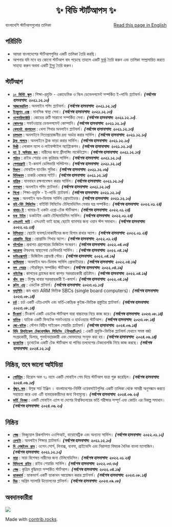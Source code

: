 <h1 align="center">
    ✨ বিডি স্টার্টআপস ✨
</h1>

<p style="text-align:left;">
    বাংলাদেশি স্টার্টআপগুলোর তালিকা
    <span style="float:right;">
      <a href = "https://the-penguins-club.github.io/bd-startups/README.en">Read this page in English</a>  
    </span>
</p>


## পরিচিতি
- আমরা বাংলাদেশের স্টার্টআপগুলির একটি তালিকা তৈরি করছি।
- আপনার যদি মনে হয় কোনো স্টার্টআপ বাদ পড়েছে তাহলে একটি [ফর্ক](https://github.com/The-Penguins-Club/bd-startups/fork) তৈরি করুন এবং তালিকা সম্প্রসারিত করতে সাহায্য করুন অথবা একটি [ইস্যু](https://github.com/The-Penguins-Club/bd-startups/issues) তৈরি করুন।


## স্টার্টআপ
- [**`১০ মিনিট স্কুল`**](https://10minuteschool.com) : শিক্ষা-প্রযুক্তি - একাডেমিক ও স্কিল ডেভেলপমেন্ট সম্পর্কিত ই-লার্নিং প্ল্যাটফর্ম। ***(সর্বশেষ হালনাগাদ: ২০২১.১২.১০)***
- [**`আজকেরডিল`**](https://ajkerdeal.com) : অনলাইন শপিং প্ল্যাটফর্ম। ***(সর্বশেষ হালনাগাদ: ২০২১.১২.১৫)***
- [**`ইনক্লুশন এক্স`**](https://inclusionx.org/) : মানসিক স্বাস্থ্য সেবা। ***(সর্বশেষ হালানাগাদ: ২০২১.১২.১৩)***
- [**`ওপেনরিফ্যাক্টরি`**](https://www.openrefactory.com) : কোডের ত্রুটি সারানো সম্পর্কিত সেবা। ***(সর্বশেষ হালনাগাদ: ২০২১.১২.১০)***.
- [**`কোডপত্র`**](https://codepotro.com) : সফটওয়্যার ডেভলপমেন্ট কোম্পানি। ***(সর্বশেষ হালনাগাদ: ২০২১.১২.১০)***
- [**`খেলবেই বাংলাদেশ`**](https://kbangla.com/) : খেলা শিখার অনলাইন প্ল্যাটফর্ম। ***(সর্বশেষ হালানাগাদ: ২০২১.১২.১৩)***
- [**`চালডাল`**](https://chaldal.com) : অনলাইনে নিত্যপ্রয়োজনীয় দ্রব্য অর্ডার করার সার্ভিস। ***(সর্বশেষ হালনাগাদ: ২০২১.১২.১০)***
- [**`ট্রাক লাগবে`**](http://www.trucklagbe.com) : অনলাইনে ট্রাক ভাড়া করার সার্ভিস। ***(সর্বশেষ হালনাগাদ: ২০২১.১২.১০)***
- [**`ডিঙী`**](https://www.dingi.tech/) : লোকাল ম্যাপ ও লাইফস্টাইল অ্যাপ্লিকেশন। ***(সর্বশেষ হালানাগাদ: ২০২১.১২.১৩)*** 
- [**`দ্যা টু আউয়ার জব`**](https://the2hourjob.com/) : নারীদের জন্য ফ্রীলান্সিং মার্কেটপ্লেস। ***(সর্বশেষ হালানাগাদ: ২০২১.১২.১৩)*** 
- [**`পাঠাও`**](https://pathao.com/) : রাইড শেয়ার এবং কুরিয়ার সার্ভিস। ***(সর্বশেষ হালনাগাদ: ২০২১.১২.১০)***
- [**`পেপারফ্লাই‍`**](http://www.paperfly.com.bd/) : ই-কমার্স ডেলিভারি সলিউশন। ***(সর্বশেষ হালনাগাদ: ২০২১.১২.১৫)***
- [**`বিকাশ`**](https://www.bkash.com/) : মোবাইল ব্যাংকিং সুবিধা। ***(সর্বশেষ হালনাগাদ: ২০২১.১২.০৯)***
- [**`বিডিজবস`**](https://www.bdjobs.com/) : চাকরি খোজার সাইট। ***(সর্বশেষ হালনাগাদ: ২০২১.১২.১৫)***
- [**`যান্ত্রিক`**](https://www.zantrik.com) : যানবাহন রক্ষনাবেক্ষন করার সার্ভিস। ***(সর্বশেষ হালনাগাদ: ২০২১.১২.১০)***
- [**`শপআপ`**](https://shopup.com.bd) : অনলাইন শপিং প্ল্যাটফর্ম। ***(সর্বশেষ হালনাগাদ: ২০২১.১২.১৫)***
- [**`শিখো‍`**](https://shikho.tech) : শিক্ষা-প্রযুক্তি - ই-লার্নিং প্ল্যাটফর্ম। ***(সর্বশেষ হালনাগাদ: ২০২১.১২.১০)***
- [**`সহজ`**](https://www.shohoz.com/) : অনলাইন অন-ডিমান্ড সার্ভিস প্রোভাইডার। ***(সর্বশেষ হালনাগাদ: ২০২১.১২.১০)***
- [**`বাই-বিট লিমিটেড`**](https://bibeat.com/) : বাইবিট লিমিটেড টেলিমেডিসিন সেবার যন্ত্র সম্পর্কিত। ***(সর্বশেষ হালনাগাদ: ২০২২.০১.২৪)***
- [**`খামার-ই`**](https://khamar-e.com/) : খামার-ই একটা এগ্রো-টেক স্টার্টআপ। ***(সর্বশেষ হালনাগাদ: ২০২২.০১.২৪)***
- [**`ডক টাইম`**](https://doctime.com.bd/) : ডকটাইম একটা টেলিমেডিসিন সার্ভিস। ***(সর্বশেষ হালনাগাদ: ২০২২.০১.২৪)***
- [**`এসএমই ভাই`**](https://smevai.com/) : এসএমই ভাই হচ্ছে ছোটো ব্যাবসার জন্য ওয়ান স্টপ সমাধান। ***(সর্বশেষ হালনাগাদ: ২০২২.০১.২৪)***
- [**`টালিখাতা`**](https://www.tallykhata.com/) : ছোটো ব্যবসা/দোকানীদের জন্য হিসাব রাখার অ্যাপ। ***(সর্বশেষ হালনাগাদ: ২০২২.০১.২৪)***
- [**`প্রোগ্রামিং হিরো`**](https://www.programming-hero.com/) : প্রোগ্রামিং শিখার অ্যাপ। ***(সর্বশেষ হালনাগাদ: ২০২২.০১.২৪)***
- [**`বইপাঠক`**](https://boipathok.com/) : প্রথাগত গ্রন্থাগারের ডিজিটাল সংস্করণ। ***(সর্বশেষ হালনাগাদ: ২০২২.০৪.০৩)***
- [**`আরোগ্য`**](https://www.arogga.com/) ঔষধসহ স্বাস্থ্যসেবা ডেলিভারি সার্ভিস। : ***(সর্বশেষ হালনাগাদ: ২০২২.০৪.১৯)***
- [**`ডাটাএক্সপাই`**](https://dataxpie.com) : ডিজিটাল প্রোডাক্ট স্টোর। ***(সর্বশেষ হালনাগাদ: ২০২২.০৪.১৯)***
- [**`হ্যান্ডিমামা`**](https://handymama.co) : অনলাইন অন-ডিমান্ড সার্ভিস প্রোভাইডার। ***(সর্বশেষ হালনাগাদ: ২০২২.০৪.১৯)***
- [**`সল শেয়ার`**](https://me-solshare.com) : সৌরবিদ্যুৎ সম্পর্কিত স্টার্টআপ। ***(সর্বশেষ হালনাগাদ: ২০২২.০৪.১৯)***
- [**`নাইটেক্স`**](https://nitex.com) : কাপড়ের  ব্র‍্যান্ডের জন্য কাপড় সরবরাহকারী প্রতিষ্টান। ***(সর্বশেষ হালনাগাদ: ২০২২.০৪.১৯)***
- [**`খাঁস ফুড`**](https://www.khaasfood.com) : বিশুদ্ধ খাবার সরবরাহকারী ই-কমার্স। ***(সর্বশেষ হালনাগাদ: ২০২২.০৪.১৯)***
- [**`রুটস এডু`**](https://rootsedulive.com/) : এডটেক প্লাটফর্ম। ***(সর্বশেষ হালনাগাদ: ২০২৩.০১.১৩)***
- [**`যাদুপিসি`**](https://jadupc.com/) : কম খরচে ARM ভিত্তিক SBCs (single board computers)। ***(সর্বশেষ হালনাগাদ: ২০২৩.০৮.১৪)***
- [**`চর্চা`**](https://chorcha.net/) : চর্চা একটি এইচএসসি এবং ভর্তি-কেন্দ্রিক কুইজ-ভিত্তিক প্রস্তুতির প্ল্যাটফর্ম। ***(সর্বশেষ হালনাগাদ: ২০২৩.০৮.১৪)***
- [**`টিংকার্স`**](https://tinkers.ltd/) : টিংকার্স একটি এডটেক স্টার্টআপ যারা বাচ্চাদের নিয়ে কাজ করে। ***(সর্বশেষ হালনাগাদ: ২০২৩.০৮.১৪)***
- [**`যাতিক`**](https://www.zatiq.com/) : যাতিক একটি ফিনটেক সফটওয়্যার ও হার্ডওয়্যার স্টার্টআপ। ***(সর্বশেষ হালনাগাদ: ২০২৩.০৮.১৪)***
- [**`জো-বাইক`**](https://www.jobike.bike/) : স্টেশন বিহীন সাইকেল শেয়ারিং প্ল্যাটফর্ম। ***(সর্বশেষ হালানাগাদ: ২০২৪.০৬.১৪)***
- [**`বিডি রিসাইকেল টেকনোলজিস লিমিটেড (বিআরটিএল)`**](https://brtlcenter.com/) : একটি প্রযুক্তি-ভিত্তিক প্ল্যাটফর্ম যেখানে সমস্ত বর্জ্য সংগ্রহকারী, ডিলার, পুনর্ব্যবহারকারী এবং ভোক্তাদের সংযুক্ত করা হয়। ***(সর্বশেষ হালানাগাদ: ২০২৪.০৬.১৪)***
- [**`ডুবোটেক`**](https://dubotech.com/) : ডুবোটেক একটি টেক স্টার্টআপ যা পানির তলদেশের টেকনোলজি নিয়ে কাজ করছে। ***(সর্বশেষ হালানাগাদ: ২০২৪.১২.১২)***
<!---
[**`BN-NAME`**](WEBSITE-URL) : BN-DESCRIPTION। ***(সর্বশেষ হালনাগাদ: BN-YYYY.MM.DD)***
--->

## নিষ্ক্রিয়, তবে ভালো আইডিয়া
- [**`পোর্টব্লিস`**](https://www.portbliss.org/) : হিরোস অফ ৭১ নামে একটি মোবাইল গেম দিয়ে স্টার্টআপ যাত্রা শুরু করেছিল। ***(সর্বশেষ হালনাগাদ: ২০২৪.০৬.১৫)***
- [**`খুঁজুন.কম`**](https://www.hugedomains.com/domain_profile.cfm?d=khujun.com/) : উল্লম্ব সার্চ ইঞ্জিন । বাংলাদেশের-নির্দিষ্ট ওয়েবসাইটগুলির একটি তালিকা থেকে সামগ্রী অনুসন্ধান করতে সহায়তা করে এবং এটি ব্যবহারকারীদের জন্য বিনামূল্যে। ***(সর্বশেষ হালনাগাদ: ২০২৪.০৬.২০)***
- [**`ভর্তি নিনজা`**](https://www.admissionninja.com/) : একটি মোবাইল এ্যাপ যা দেশের বিশ্ববিদ্যলয়ের ভর্তি পরীক্ষার সম্পূর্ণ এবং কোচিং এর বিকল্প সমাধান। ***(সর্বশেষ হালনাগাদ: ২০২৪.০৬.২০)***

## নিষ্ক্রিয়
- [**`গেজ`**](https://developer.gaze.ai/) : ভিজ্যুয়াল রিকগনিশন এওপিআই, বায়োমেট্রিক এবং অন্যান্য সার্ভিস। ***(সর্বশেষ হালনাগাদ: ২০২২.০১.১২)***
- [**`রেপটো`**](https://repto.com.bd/) : অনলাইন শিক্ষার প্ল্যাটফর্ম। ***(সর্বশেষ হালনাগাদ: ২০২১.১২.১০)***
- [**`দি পেঙ্গুইনস ক্লাব`**](https://thepenguins.club/) : ওপেন সোর্স, লিনাক্স, ব্যবসা, প্রাইভেসি এবং নিরাপত্তা বিষয়ক দৈনিক বাংলা ম্যাগাজিন। ***(সর্বশেষ হালনাগাদ: ২০২১.১২.১২)***
- [**`মায়া`**](https://m.mayaiswithyou.com/) : মায়া বিশেষত নারীদের জন্য টেলিমেডিসিন। ***(সর্বশেষ হালনাগাদ: ২০২২.০১.২৪)***
- [**`বিডিংগো রাইড`**](https://biddingo.app/) : রাইড শেয়ারিং সার্ভিস। ***(সর্বশেষ হালনাগাদ: ২০২২.০৩.৩০)***
- [**`গেজ`**](https://www.gaze.ai) : কৃত্রিম বুদ্ধিমত্তা সম্পর্কিত স্টার্টআপ। ***(সর্বশেষ হালনাগাদ: ২০২২.০৪.১৯)***
- [**`হ্যাকভার্স`**](https://www.hackverse.dev/) : হ্যাকভার্স একটি হ্যাকাথন আয়োজন করার প্ল্যাটফর্ম। ***(সর্বশেষ হালনাগাদ: ২০২৩.০৮.১৪)***
- [**`মিত্র`**](https://mitro.io/bn) : অগ্রিম স্যালারি উত্তোলনের প্লাটফর্ম। ***(সর্বশেষ হালনাগাদ: ২০২৩.০৯.০৮)***

## অবদানকারীরা
<a href="https://github.com/The-Penguins-Club/bd-startups/graphs/contributors">
  <img src="https://contrib.rocks/image?repo=The-Penguins-Club/bd-startups" />
</a>

Made with [contrib.rocks](https://contrib.rocks).


